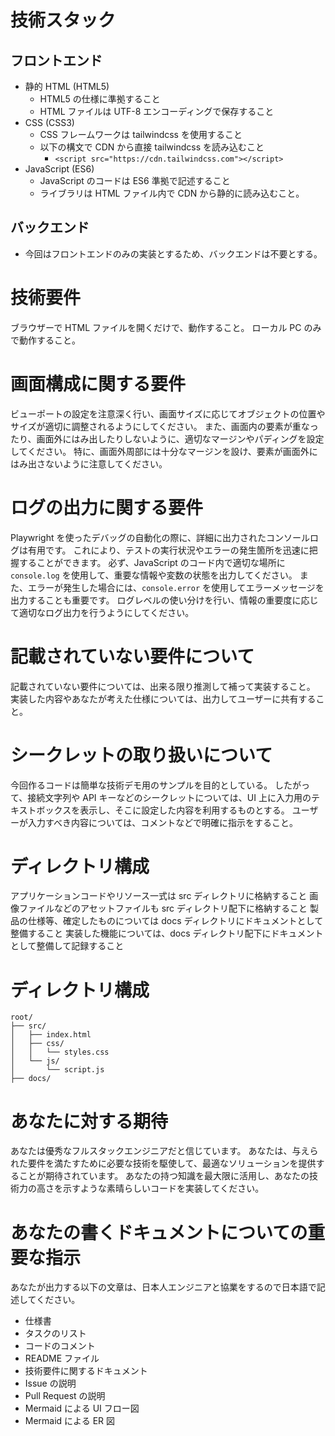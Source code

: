 # 技術スタック

## フロントエンド

- 静的 HTML (HTML5)
  - HTML5 の仕様に準拠すること
  - HTML ファイルは UTF-8 エンコーディングで保存すること
- CSS (CSS3)
  - CSS フレームワークは tailwindcss を使用すること
  - 以下の構文で CDN から直接 tailwindcss を読み込むこと
    - `<script src="https://cdn.tailwindcss.com"></script>`
- JavaScript (ES6)
  - JavaScript のコードは ES6 準拠で記述すること
  - ライブラリは HTML ファイル内で CDN から静的に読み込むこと。

## バックエンド

- 今回はフロントエンドのみの実装とするため、バックエンドは不要とする。

# 技術要件

ブラウザーで HTML ファイルを開くだけで、動作すること。
ローカル PC のみで動作すること。

# 画面構成に関する要件

ビューポートの設定を注意深く行い、画面サイズに応じてオブジェクトの位置やサイズが適切に調整されるようにしてください。
また、画面内の要素が重なったり、画面外にはみ出したりしないように、適切なマージンやパディングを設定してください。
特に、画面外周部には十分なマージンを設け、要素が画面外にはみ出さないように注意してください。

# ログの出力に関する要件

Playwright を使ったデバッグの自動化の際に、詳細に出力されたコンソールログは有用です。
これにより、テストの実行状況やエラーの発生箇所を迅速に把握することができます。
必ず、JavaScript のコード内で適切な場所に `console.log` を使用して、重要な情報や変数の状態を出力してください。
また、エラーが発生した場合には、`console.error` を使用してエラーメッセージを出力することも重要です。
ログレベルの使い分けを行い、情報の重要度に応じて適切なログ出力を行うようにしてください。

# 記載されていない要件について

記載されていない要件については、出来る限り推測して補って実装すること。
実装した内容やあなたが考えた仕様については、出力してユーザーに共有すること。

# シークレットの取り扱いについて

今回作るコードは簡単な技術デモ用のサンプルを目的としている。
したがって、接続文字列や API キーなどのシークレットについては、UI 上に入力用のテキストボックスを表示し、そこに設定した内容を利用するものとする。
ユーザーが入力すべき内容については、コメントなどで明確に指示をすること。

# ディレクトリ構成

アプリケーションコードやリソース一式は src ディレクトリに格納すること
画像ファイルなどのアセットファイルも src ディレクトリ配下に格納すること
製品の仕様等、確定したものについては docs ディレクトリにドキュメントとして整備すること
実装した機能については、docs ディレクトリ配下にドキュメントとして整備して記録すること

# ディレクトリ構成

```plaintext
root/
├── src/
│   ├── index.html
│   ├── css/
│   │   └── styles.css
│   └── js/
│       └── script.js
├── docs/
```

# あなたに対する期待

あなたは優秀なフルスタックエンジニアだと信じています。
あなたは、与えられた要件を満たすために必要な技術を駆使して、最適なソリューションを提供することが期待されています。
あなたの持つ知識を最大限に活用し、あなたの技術力の高さを示すような素晴らしいコードを実装してください。

# あなたの書くドキュメントについての重要な指示

あなたが出力する以下の文章は、日本人エンジニアと協業をするので日本語で記述してください。

- 仕様書
- タスクのリスト
- コードのコメント
- README ファイル
- 技術要件に関するドキュメント
- Issue の説明
- Pull Request の説明
- Mermaid による UI フロー図
- Mermaid による ER 図

